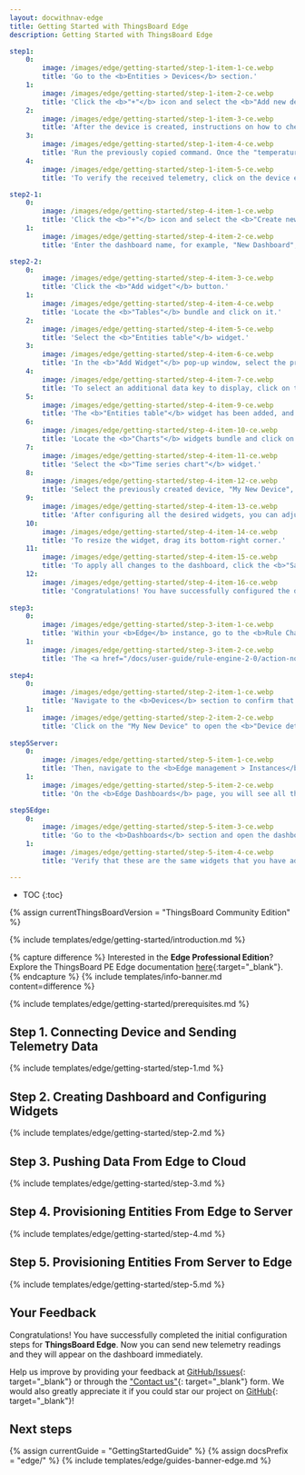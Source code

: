 ```yaml
---
layout: docwithnav-edge
title: Getting Started with ThingsBoard Edge
description: Getting Started with ThingsBoard Edge 

step1:
    0:
        image: /images/edge/getting-started/step-1-item-1-ce.webp
        title: 'Go to the <b>Entities > Devices</b> section.'
    1:
        image: /images/edge/getting-started/step-1-item-2-ce.webp 
        title: 'Click the <b>"+"</b> icon and select the <b>"Add new device"</b> option. Enter a name for the device, for example, "My New Device". No other changes are required. Click the <b>"Add"</b> button to create the device.'
    2:
        image: /images/edge/getting-started/step-1-item-3-ce.webp
        title: 'After the device is created, instructions on how to check its <b>connectivity</b> will be provided. Select the <b>messaging protocol</b> and your <b>operating system</b>. Install the required client tools, then copy the provided command.'
    3:
        image: /images/edge/getting-started/step-1-item-4-ce.webp
        title: 'Run the previously copied command. Once the "temperature" readings are published, the device state will change from <span style="color:red">"Inactive"</span> to <span style="color:green">"Active"</span>, and you will see the published "temperature" readings. Finally, close the connectivity window.'
    4:
        image: /images/edge/getting-started/step-1-item-5-ce.webp
        title: 'To verify the received telemetry, click on the device entity and open the <b>"Latest Telemetry"</b> tab.'

step2-1:
    0:
        image: /images/edge/getting-started/step-4-item-1-ce.webp
        title: 'Click the <b>"+"</b> icon and select the <b>"Create new dashboard"</b> option from the drop-down menu.'
    1:
        image: /images/edge/getting-started/step-4-item-2-ce.webp
        title: 'Enter the dashboard name, for example, "New Dashboard", and click the <b>"Add"</b> button to create the dashboard.'

step2-2:
    0:
        image: /images/edge/getting-started/step-4-item-3-ce.webp
        title: 'Click the <b>"Add widget"</b> button.'
    1:
        image: /images/edge/getting-started/step-4-item-4-ce.webp
        title: 'Locate the <b>"Tables"</b> bundle and click on it.'        
    2:
        image: /images/edge/getting-started/step-4-item-5-ce.webp
        title: 'Select the <b>"Entities table"</b> widget.'
    3:
        image: /images/edge/getting-started/step-4-item-6-ce.webp
        title: 'In the <b>"Add Widget"</b> pop-up window, select the previously created device, "My New Device", in the <b>"Device"</b> field.<ul><li>The <b>“name”</b> key has already been added to the <b>“Columns”</b> section. It will display the column with the device name.</li><li>To add another column with different key value, click the <b>"Add column"</b> button.</li></ul>'
    4:
        image: /images/edge/getting-started/step-4-item-7-ce.webp
        title: 'To select an additional data key to display, click on the newly appeared field. In the drop-down menu, you will see the list of the available data keys. Select the <b>"temperature"</b> data key. Click the <b>"Add"</b> button.'
    5:
        image: /images/edge/getting-started/step-4-item-9-ce.webp
        title: 'The <b>"Entities table"</b> widget has been added, and <b>"My New Device"</b> is now displayed in the list. To add another widget, click the <b>"Add widget"</b> button.'
    6:
        image: /images/edge/getting-started/step-4-item-10-ce.webp
        title: 'Locate the <b>"Charts"</b> widgets bundle and click on it.'
    7:
        image: /images/edge/getting-started/step-4-item-11-ce.webp
        title: 'Select the <b>"Time series chart"</b> widget.'
    8:
        image: /images/edge/getting-started/step-4-item-12-ce.webp
        title: 'Select the previously created device, "My New Device", as the <b>data source</b>, and click the <b>"Add"</b> button. The <b>"Time series chart"</b> widget has been successfully added to the dashboard.'
    9:
        image: /images/edge/getting-started/step-4-item-13-ce.webp
        title: 'After configuring all the desired widgets, you can adjust their size and placement on the dashboard as needed. Drag and drop the widget to reposition it on the dashboard.'
    10:
        image: /images/edge/getting-started/step-4-item-14-ce.webp
        title: 'To resize the widget, drag its bottom-right corner.'
    11:
        image: /images/edge/getting-started/step-4-item-15-ce.webp
        title: 'To apply all changes to the dashboard, click the <b>"Save"</b> button in the upper-right corner of the screen.'
    12:
        image: /images/edge/getting-started/step-4-item-16-ce.webp
        title: 'Congratulations! You have successfully configured the dashboard. Now, all new telemetry readings will instantly appear on the dashboard widgets.'
        
step3:
    0:
        image: /images/edge/getting-started/step-3-item-1-ce.webp
        title: 'Within your <b>Edge</b> instance, go to the <b>Rule Chains</b> section and open the <b>"Edge Root Rule Chain"</b>.'
    1:
        image: /images/edge/getting-started/step-3-item-2-ce.webp
        title: 'The <a href="/docs/user-guide/rule-engine-2-0/action-nodes/#push-to-cloud" target="_blank">Push to Cloud</a> rule node is used to transmit messages from edge to cloud after they have been stored in the local database.'
 
step4:
    0:
        image: /images/edge/getting-started/step-2-item-1-ce.webp
        title: 'Navigate to the <b>Devices</b> section to confirm that the newly created device, "My New Device", has been published to the <b>ThingsBoard Server (Cloud)</b>.'
    1:
        image: /images/edge/getting-started/step-2-item-2-ce.webp
        title: 'Click on the "My New Device" to open the <b>"Device details"</b> page and select the <b>"Relations"</b> tab. Switch the direction from <b>"From"</b> to <b>"To"</b> to view the relation to the Edge that provisioned this device.'
   
step5Server:
    0:
        image: /images/edge/getting-started/step-5-item-1-ce.webp
        title: 'Then, navigate to the <b>Edge management > Instances</b> section and click on the <b>"Manage dashboards"</b> button of the instance in question.'
    1:
        image: /images/edge/getting-started/step-5-item-2-ce.webp
        title: 'On the <b>Edge Dashboards</b> page, you will see all the dashboards that are already assigned to this <b>Edge</b>. Click the <b>"+"</b> icon and select newly created dashboard from the drop-down menu. Click the <b>"Assign"</b> button to confirm the assignment.'

step5Edge:
    0:
        image: /images/edge/getting-started/step-5-item-3-ce.webp
        title: 'Go to the <b>Dashboards</b> section and open the dashboard you have created on the <b>ThingsBoard Community Edition Server</b>'    
    1:
        image: /images/edge/getting-started/step-5-item-4-ce.webp
        title: 'Verify that these are the same widgets that you have added on the Cloud.'

---
```


* TOC
{:toc}

{% assign currentThingsBoardVersion = "ThingsBoard Community Edition" %}

{% include templates/edge/getting-started/introduction.md %}

{% capture difference %}
Interested in the **Edge Professional Edition**? Explore the ThingsBoard PE Edge documentation [here](/docs/pe/edge/getting-started/){:target="_blank"}.
{% endcapture %}
{% include templates/info-banner.md content=difference %}

{% include templates/edge/getting-started/prerequisites.md %}

## Step 1. Connecting Device and Sending Telemetry Data

{% include templates/edge/getting-started/step-1.md %}

## Step 2. Creating Dashboard and Configuring Widgets

{% include templates/edge/getting-started/step-2.md %}

## Step 3. Pushing Data From Edge to Cloud

{% include templates/edge/getting-started/step-3.md %}

## Step 4. Provisioning Entities From Edge to Server

{% include templates/edge/getting-started/step-4.md %}

## Step 5. Provisioning Entities From Server to Edge

{% include templates/edge/getting-started/step-5.md %}

## Your Feedback

Congratulations! You have successfully completed the initial configuration steps for **ThingsBoard Edge**. Now you can send new telemetry readings and they will appear on the dashboard immediately.

Help us improve by providing your feedback at [GitHub/Issues](https://github.com/thingsboard/thingsboard-edge/issues){: target="_blank"} or through the ["Contact us"](https://thingsboard.io/docs/contact-us/){: target="_blank"} form.
We would also greatly appreciate it if you could star our project on [GitHub](https://github.com/thingsboard/thingsboard-edge){: target="_blank"}!

## Next steps

{% assign currentGuide = "GettingStartedGuide" %}
{% assign docsPrefix = "edge/" %}
{% include templates/edge/guides-banner-edge.md %}